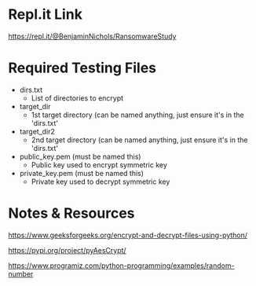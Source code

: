 # Repl.it Link
https://repl.it/@BenjaminNichols/RansomwareStudy

# Required Testing Files
* dirs.txt
   * List of directories to encrypt
* target_dir
   * 1st target directory (can be named anything, just ensure it's in the 'dirs.txt'
* target_dir2
   * 2nd target directory (can be named anything, just ensure it's in the 'dirs.txt'
 * public_key.pem (must be named this)
   * Public key used to encrypt symmetric key 
 * private_key.pem (must be named this)
   * Private key used to decrypt symmetric key 

# Notes & Resources
https://www.geeksforgeeks.org/encrypt-and-decrypt-files-using-python/

https://pypi.org/project/pyAesCrypt/

https://www.programiz.com/python-programming/examples/random-number
